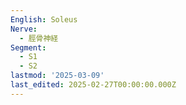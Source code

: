 ```yaml
---
English: Soleus
Nerve:
  - 脛骨神経
Segment:
  - S1
  - S2
lastmod: '2025-03-09'
last_edited: 2025-02-27T00:00:00.000Z
---
```



